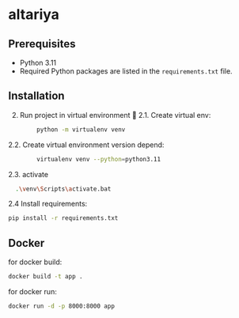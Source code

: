 # altariya

## Prerequisites

- Python 3.11
- Required Python packages are listed in the `requirements.txt` file.

## Installation
2. Run project in virtual environment 🚀
2.1. Create virtual env:

```bash
        python -m virtualenv venv
```

2.2. Create virtual environment version depend:

```bash
        virtualenv venv --python=python3.11
```

2.3. activate

```bash
  .\venv\Scripts\activate.bat
```

2.4 Install requirements:

```bash
pip install -r requirements.txt
```

## Docker
for docker build: 
```bash
docker build -t app .
```

for docker run:
```bash
docker run -d -p 8000:8000 app
```